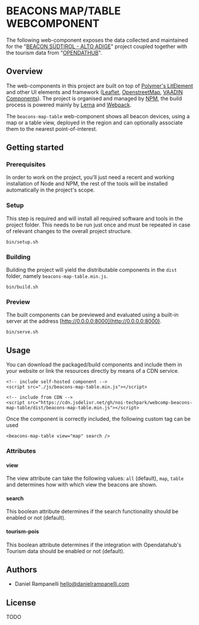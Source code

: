 # BEACONS MAP/TABLE WEBCOMPONENT

The following web-component exposes the data collected and maintained for the "[BEACON SÜDTIROL - ALTO ADIGE](https://beacon.bz.it)" project coupled together with the tourism data from "[OPENDATHUB](https://tourism.opendatahub.bz.it)".

## Overview

The web-components in this project are built on top of [Polymer's LitElement](https://lit-element.polymer-project.org) and other UI elements and framework ([Leaflet](https://leafletjs.com), [OpenstreetMap](https://www.openstreetmap.org/), [VAADIN Components](https://vaadin.com/components)). The project is organised and managed by [NPM](https://www.npmjs.com), the build process is powered mainly by [Lerna](https://github.com/lerna/lerna) and [Webpack](https://webpack.js.org).

The `beacons-map-table` web-component shows all beacon devices, using a map or a table view, deployed in the region and can optionally associate them to the nearest point-of-interest.

## Getting started

### Prerequisites

In order to work on the project, you'll just need a recent and working installation of Node and NPM, the rest of the tools will be installed automatically in the project's scope.

### Setup

This step is required and will install all required software and tools in the project folder. This needs to be run just once and must be repeated in case of relevant changes to the overall project structure.

    bin/setup.sh

### Building

Building the project will yield the distributable components in the `dist` folder, namely `beacons-map-table.min.js`.

    bin/build.sh

### Preview

The built components can be previewed and evaluated using a built-in server at the address [http://0.0.0.0:8000](http://0.0.0.0:8000).

    bin/serve.sh

## Usage

You can download the packaged/build components and include them in your website or link the resources directly by means of a CDN service.

    <!-- include self-hosted component -->
    <script src="./js/beacons-map-table.min.js"></script>

    <!-- include from CDN -->
    <script src="https://cdn.jsdelivr.net/gh/noi-techpark/webcomp-beacons-map-table/dist/beacons-map-table.min.js"></script>

Once the component is correctly included, the following custom tag can be used

    <beacons-map-table view="map" search />

### Attributes

#### view

The view attribute can take the following values: `all` (default), `map`, `table` and determines how with which view the beacons are shown.

#### search

This boolean attribute determines if the search functionality should be enabled or not (default).

#### tourism-pois

This boolean attribute determines if the integration with Opendatahub's Tourism data should be enabled or not (default).

## Authors

* Daniel Rampanelli [hello@danielrampanelli.com](mailto:hello@danielrampanelli.com)

## License

TODO